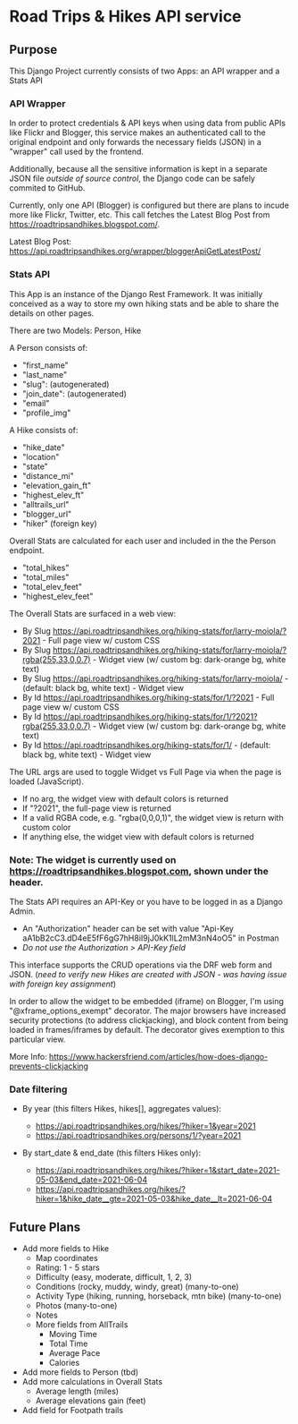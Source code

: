 # Road Trips & Hikes API service

## Purpose

This Django Project currently consists of two Apps: an API wrapper and a Stats API

### API Wrapper

In order to protect credentials & API keys when using data from public APIs like Flickr and Blogger, this service makes an authenticated call to the original endpoint and only forwards the necessary fields (JSON) in a "wrapper" call used by the frontend.

Additionally, because all the sensitive information is kept in a separate JSON file *outside of source control*, the Django code can be safely commited to GitHub.

Currently, only one API (Blogger) is configured but there are plans to incude more like Flickr, Twitter, etc. This call fetches the Latest Blog Post from https://roadtripsandhikes.blogspot.com/.

Latest Blog Post: https://api.roadtripsandhikes.org/wrapper/bloggerApiGetLatestPost/

### Stats API

This App is an instance of the Django Rest Framework. It was initially conceived as a way to store my own hiking stats and be able to share the details on other pages.

There are two Models: Person, Hike

A Person consists of:
- "first_name"
- "last_name"
- "slug": (autogenerated)
- "join_date": (autogenerated)
- "email"
- "profile_img"

A Hike consists of:
- "hike_date"
- "location"
- "state"
- "distance_mi"
- "elevation_gain_ft"
- "highest_elev_ft"
- "alltrails_url"
- "blogger_url"
- "hiker" (foreign key)

Overall Stats are calculated for each user and included in the the Person endpoint.
- "total_hikes"
- "total_miles"
- "total_elev_feet"
- "highest_elev_feet"

The Overall Stats are surfaced in a web view:
- By Slug https://api.roadtripsandhikes.org/hiking-stats/for/larry-moiola/?2021 - Full page view w/ custom CSS
- By Slug https://api.roadtripsandhikes.org/hiking-stats/for/larry-moiola/?rgba(255,33,0,0.7) - Widget view (w/ custom bg: dark-orange bg, white text)
- By Slug https://api.roadtripsandhikes.org/hiking-stats/for/larry-moiola/ - (default: black bg, white text) - Widget view
- By Id https://api.roadtripsandhikes.org/hiking-stats/for/1/?2021 - Full page view w/ custom CSS
- By Id https://api.roadtripsandhikes.org/hiking-stats/for/1/?2021?rgba(255,33,0,0.7) - Widget view (w/ custom bg: dark-orange bg, white text)
- By Id https://api.roadtripsandhikes.org/hiking-stats/for/1/ - (default: black bg, white text) - Widget view

The URL args are used to toggle Widget vs Full Page via when the page is loaded (JavaScript).
- If no arg, the widget view with default colors is returned
- If "?2021", the full-page view is returned
- If a valid RGBA code, e.g. "rgba(0,0,0,1)", the widget view is return with custom color
- If anything else, the widget view with default colors is returned

### Note: The widget is currently used on https://roadtripsandhikes.blogspot.com, shown under the header.

The Stats API requires an API-Key or you have to be logged in as a Django Admin.
- An "Authorization" header can be set with value "Api-Key aA1bB2cC3.dD4eE5fF6gG7hH8iI9jJ0kK1lL2mM3nN4oO5" in Postman
- *Do not use the Authorization > API-Key field*

This interface supports the CRUD operations via the DRF web form and JSON.
(*need to verify new Hikes are created with JSON - was having issue with foreign key assignment*)

In order to allow the widget to be embedded (iframe) on Blogger, I'm using "@xframe_options_exempt" decorator.
The major browsers have increased security protections (to address clickjacking), and block content from being loaded in frames/iframes by default. The decorator gives exemption to this particular view.

More Info: https://www.hackersfriend.com/articles/how-does-django-prevents-clickjacking

### Date filtering

- By year (this filters Hikes, hikes[], aggregates values):
  - https://api.roadtripsandhikes.org/hikes/?hiker=1&year=2021
  - https://api.roadtripsandhikes.org/persons/1/?year=2021

- By start_date & end_date (this filters Hikes only):
  - https://api.roadtripsandhikes.org/hikes/?hiker=1&start_date=2021-05-03&end_date=2021-06-04
  - https://api.roadtripsandhikes.org/hikes/?hiker=1&hike_date__gte=2021-05-03&hike_date__lt=2021-06-04

## Future Plans

- Add more fields to Hike
  - Map coordinates
  - Rating: 1 - 5 stars
  - Difficulty (easy, moderate, difficult, 1, 2, 3)
  - Conditions (rocky, muddy, windy, great) (many-to-one)
  - Activity Type (hiking, running, horseback, mtn bike) (many-to-one)
  - Photos (many-to-one)
  - Notes
  - More fields from AllTrails
    - Moving Time
    - Total Time
    - Average Pace
    - Calories
- Add more fields to Person (tbd)
- Add more calculations in Overall Stats
  - Average length (miles)
  - Average elevations gain (feet)
- Add field for Footpath trails
